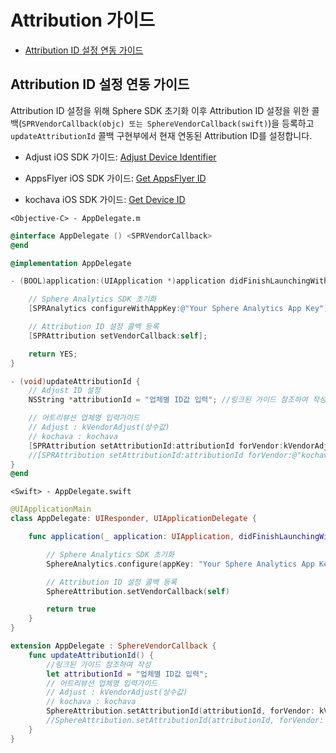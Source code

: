 # Attribution 가이드

* [Attribution ID 설정 연동 가이드](#Attribution-ID-설정-연동-가이드)

## Attribution ID 설정 연동 가이드

Attribution ID 설정을 위해 Sphere SDK 초기화 이후 Attribution ID 설정을 위한 콜백(`SPRVendorCallback(objc) 또는 SphereVendorCallback(swift)`)을 등록하고 `updateAttributionId` 콜백 구현부에서 현재 연동된 Attribution ID를 설정합니다.

* Adjust iOS SDK 가이드: [Adjust Device Identifier](https://github.com/adjust/ios_sdk#adjust-device-identifier)
* AppsFlyer iOS SDK 가이드: [Get AppsFlyer ID](https://support.appsflyer.com/hc/en-us/articles/207032066-iOS-SDK-V6-X-integration-guide-for-developers#additional-apis-get-appsflyer-id)

* kochava iOS SDK 가이드: [Get Device ID](https://support.kochava.com/sdk-integration/ios-sdk-integration/ios-using-the-sdk/?scrollto=marker_13)

`<Objective-C> - AppDelegate.m`

```objectivec
@interface AppDelegate () <SPRVendorCallback>
@end

@implementation AppDelegate

- (BOOL)application:(UIApplication *)application didFinishLaunchingWithOptions:(NSDictionary *)launchOptions {

    // Sphere Analytics SDK 초기화
    [SPRAnalytics configureWithAppKey:@"Your Sphere Analytics App Key"];

    // Attribution ID 설정 콜백 등록
    [SPRAttribution setVendorCallback:self];

    return YES;
}

- (void)updateAttributionId {
    // Adjust ID 설정
    NSString *attributionId = "업체별 ID값 입력"; //링크된 가이드 참조하여 작성

    // 어트리뷰션 업체명 입력가이드
    // Adjust : kVendorAdjust(상수값)
    // kochava : kochava
    [SPRAttribution setAttributionId:attributionId forVendor:kVendorAdjust];
    //[SPRAttribution setAttributionId:attributionId forVendor:@"kochava"];
}
@end
```

`<Swift> - AppDelegate.swift`

```swift
@UIApplicationMain
class AppDelegate: UIResponder, UIApplicationDelegate {

    func application(_ application: UIApplication, didFinishLaunchingWithOptions launchOptions: [UIApplication.LaunchOptionsKey: Any]?) -> Bool {

        // Sphere Analytics SDK 초기화
        SphereAnalytics.configure(appKey: "Your Sphere Analytics App Key")

        // Attribution ID 설정 콜백 등록
        SphereAttribution.setVendorCallback(self)

        return true
    }
}

extension AppDelegate : SphereVendorCallback {
    func updateAttributionId() {
        //링크된 가이드 참조하여 작성
        let attributionId = "업체별 ID값 입력"; 
        // 어트리뷰션 업체명 입력가이드
        // Adjust : kVendorAdjust(상수값)
        // kochava : kochava
        SphereAttribution.setAttributionId(attributionId, forVendor: kVendorAdjust)
        //SphereAttribution.setAttributionId(attributionId, forVendor: "kochava")
    }
}
```
